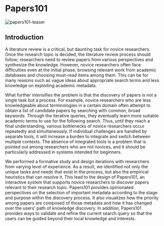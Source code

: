 # Papers101

![papers101-teaser](https://user-images.githubusercontent.com/6987894/104116581-1c7dc300-535d-11eb-97bb-4d5f7645e7db.png)

## Introduction

A literature review is a critical, but daunting task for novice researchers. Once the research topic is decided, the literature review process should follow; researchers need to review papers from various perspectives and synthesize the knowledge. However, novice researchers often face difficulties even at the initial phase, browsing relevant work from academic databases and choosing must-read items among them. This can be for many reasons such as vague ideas about appropriate search terms and less knowledge on exploiting academic metadata.

What further intensifies the problem is that the discovery of papers is not a single task but a process. For example, novice researchers who are less knowledgeable about terminologies in a certain domain often attempt to obtain a list of candidate papers by searching with common, broad keywords. Through the iterative queries, they eventually learn more suitable academic terms to use for the following search. Thus, until they reach a final understanding, various bottlenecks of novice researchers occur repeatedly and simultaneously. If individual challenges are handled by separate tools, it will increase a burden to integrate and switch between multiple contexts. The absence of integrated tools is a problem that is pointed out among researchers who are not novices, and it should be particularly addressed in systems intended for beginners.

We performed a formative study and design iterations with researchers from varying level of experience. As a result, we identified not only the unique tasks and needs that exist in the process, but also the empirical heuristics that can resolve it. This lead to the design of Papers101, an interactive system that supports novice researchers to discover papers relevant to their research topic. Papers101 provides opinionated perspectives on the selection of important metadata according to the stage and purpose within the discovery process. It also visualizes how the priority among papers are composed of those metadata and how it has changed over the users' path of knowledge discovery. In addition, Papers101 provides ways to validate and refine the current search query so that the users can be guided beyond their local knowledge and interests.
